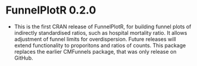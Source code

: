 # FunnelPlotR 0.2.0

- This is the first CRAN release of FunnelPlotR, for building funnel plots of indirectly standardised ratios, such as
hospital mortality ratio.  It allows adjustment of funnel limits for overdispersion.  Future releases will extend 
functionality to proporitons and ratios of counts.
This package replaces the earlier CMFunnels package, that was only release on GitHub.
